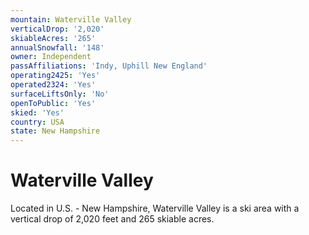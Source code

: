 ```yaml
---
mountain: Waterville Valley
verticalDrop: '2,020'
skiableAcres: '265'
annualSnowfall: '148'
owner: Independent
passAffiliations: 'Indy, Uphill New England'
operating2425: 'Yes'
operated2324: 'Yes'
surfaceLiftsOnly: 'No'
openToPublic: 'Yes'
skied: 'Yes'
country: USA
state: New Hampshire
---
```


# Waterville Valley

Located in U.S. - New Hampshire, Waterville Valley is a ski area with a vertical drop of 2,020 feet and 265 skiable acres.
